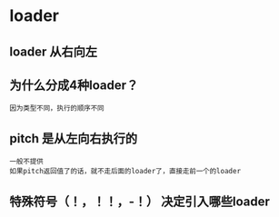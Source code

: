 # loader

## loader 从右向左

## 为什么分成4种loader？

    因为类型不同，执行的顺序不同

## pitch 是从左向右执行的

    一般不提供
    如果pitch返回值了的话，就不走后面的loader了，直接走前一个的loader

## 特殊符号（！，！！，-！） 决定引入哪些loader
